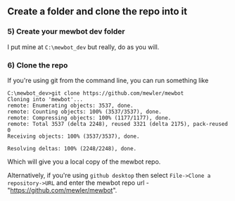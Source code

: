<!--
SPDX-FileCopyrightText: 2023 Mewbot Developers <mewbot@quicksilver.london>

SPDX-License-Identifier: BSD-2-Clause
-->

## Create a folder and clone the repo into it

### 5) Create your mewbot dev folder

I put mine at `C:\mewbot_dev` but really, do as you will.

### 6) Clone the repo

If you're using git from the command line, you can run something like

```shell
C:\mewbot_dev>git clone https://github.com/mewler/mewbot
Cloning into 'mewbot'...
remote: Enumerating objects: 3537, done.
remote: Counting objects: 100% (3537/3537), done.
remote: Compressing objects: 100% (1177/1177), done.
remote: Total 3537 (delta 2248), reused 3321 (delta 2175), pack-reused 0
Receiving objects: 100% (3537/3537), done.

Resolving deltas: 100% (2248/2248), done.
```

Which will give you a local copy of the mewbot repo.

Alternatively, if you're using `github desktop` then select `File->Clone a repository->URL` and enter the mewbot repo url - "https://github.com/mewler/mewbot".
